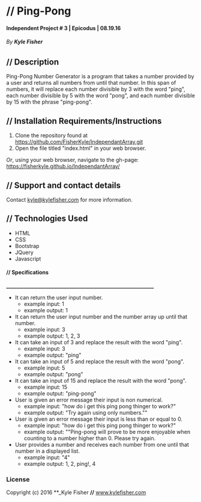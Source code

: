 # // Ping-Pong

#### Independent Project # 3 | Epicodus | 08.19.16
###### _By **Kyle Fisher**_

## **//** Description

Ping-Pong Number Generator is a program that takes a number provided by a user and returns all numbers from until that number. In this span of numbers, it will replace each number divisible by 3 with the word "ping", each number divisible by 5 with the word "pong", and each number divisible by 15 with the phrase "ping-pong".

## **//** Installation Requirements/Instructions

1. Clone the repository found at https://github.com/FisherKyle/IndependantArray.git
2. Open the file titled "index.html" in your web browser.

_Or_, using your web browser, navigate to the gh-page: https://fisherkyle.github.io/IndependantArray/

## **//** Support and contact details

Contact kyle@kylefisher.com for more information.

## **//** Technologies Used

* HTML
* CSS
* Bootstrap
* JQuery
* Javascript

#### **//** **Specifications**
**___________________________________________________________**

* It can return the user input number.
  * example input: 1
  * example output: 1
* It can return the user input number and the number array up until that number.
  * example input: 3
  * example output: 1, 2, 3
* It can take an input of 3 and replace the result with the word "ping".
  * example input: 3
  * example output: "ping"
* It can take an input of 5 and replace the result with the word "pong".
  * example input: 5
  * example output: "pong"
* It can take an input of 15 and replace the result with the word "pong".
  * example input: 15
  * example output: "ping-pong"
* User is given an error message their input is non numerical.
  * example input: "how do i get this ping pong thinger to work?"
  * example output: "Try again using only numbers.""
* User is given an error message their input is less than or equal to 0.
  * example input: "how do i get this ping pong thinger to work?"
  * example output: ""Ping-pong will prove to be more enjoyable when counting to a number higher than 0. Please try again.
* User provides a number and receives each number from one until that number in a displayed list.
  * example input: "4"
  * example output:
  1,
  2,
  ping!,
  4

### License

Copyright (c) 2016 **_Kyle Fisher **//** www.kylefisher.com
